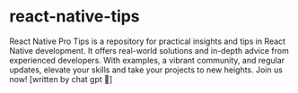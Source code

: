 # react-native-tips
React Native Pro Tips is a repository for practical insights and tips in React Native development. It offers real-world solutions and in-depth advice from experienced developers. With examples, a vibrant community, and regular updates, elevate your skills and take your projects to new heights. Join us now! [written by chat gpt 🤣]
